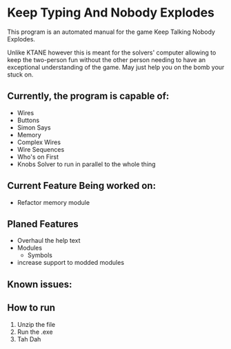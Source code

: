 # Keep Typing And Nobody Explodes

This program is an automated manual for the game Keep Talking Nobody Explodes.

Unlike KTANE however this is meant for the solvers' computer allowing to keep the two-person fun without the other
person needing to have an exceptional understanding of the game. May just help you on the bomb your stuck on.

## Currently, the program is capable of:

* Wires
* Buttons
* Simon Says
* Memory
* Complex Wires
* Wire Sequences
* Who's on First
* Knobs Solver to run in parallel to the whole thing

## Current Feature Being worked on:
* Refactor memory module


## Planed Features

* Overhaul the help text
* Modules
  * Symbols
* increase support to modded modules

## Known issues:

## How to run

1. Unzip the file
2. Run the .exe
3. Tah Dah
